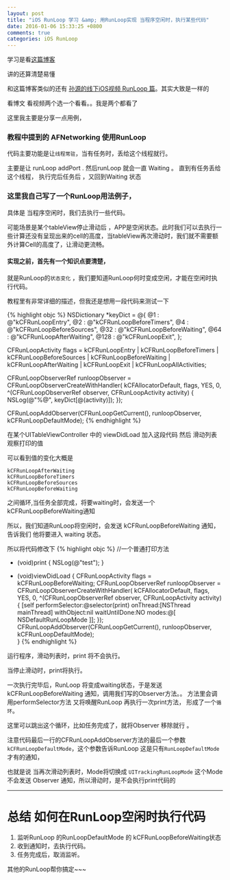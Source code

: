 ```yaml
---
layout: post
title: "iOS RunLoop 学习 &amp; 用RunLoop实现 当程序空闲时，执行某些代码"
date: 2016-01-06 15:33:25 +0800
comments: true
categories: iOS RunLoop
---
```


学习是看<a target='_blank' href='http://blog.ibireme.com/2015/05/18/runloop/ '>这篇博客</a>

讲的还算清楚易懂

和这篇博客类似的还有 <a target='_blank' href='http://v.youku.com/v_show/id_XODgxODkzODI0.html'>孙源的线下iOS视频 RunLoop 篇</a>。其实大致是一样的

看博文 看视频两个选一个看看。。我是两个都看了

这里我主要是分享一点用例，
<!--more-->
### 教程中提到的 AFNetworking 使用RunLoop

代码主要功能是让`线程常驻`，当有任务时，丢给这个线程就行。

主要是让 runLoop addPort .
然后runLoop 就会一直 Waiting 。
直到有任务丢给这个线程，
执行完后任务后  ，又回到Waiting 状态
<br/>

### 这里我自己写了一个RunLoop用法例子，

具体是 当程序空闲时，我们去执行一些代码。 

可能场景是某个tableView停止滑动后 ，APP是空闲状态。此时我们可以去执行一些计算还没有呈现出来的cell的高度，当tableView再次滑动时，我们就不需要额外计算Cell的高度了，让滑动更流畅。

#### 实现之前，首先有一个知识点要清楚，
就是RunLoop的`状态变化` ，我们要知道RunLoop何时变成空闲，才能在空闲时执行代码。

教程里有非常详细的描述，但我还是想用一段代码来测试一下

{% highlight objc %}
NSDictionary *keyDict = @{
    @1 : @"kCFRunLoopEntry",
    @2 : @"kCFRunLoopBeforeTimers",
    @4 : @"kCFRunLoopBeforeSources",
    @32 : @"kCFRunLoopBeforeWaiting",
    @64 : @"kCFRunLoopAfterWaiting",
    @128 : @"kCFRunLoopExit",
};

CFRunLoopActivity flags =
    kCFRunLoopEntry |
    kCFRunLoopBeforeTimers |
    kCFRunLoopBeforeSources |
    kCFRunLoopBeforeWaiting |
    kCFRunLoopAfterWaiting |
    kCFRunLoopExit |
    kCFRunLoopAllActivities;
    
CFRunLoopObserverRef runloopObserver = CFRunLoopObserverCreateWithHandler(
    kCFAllocatorDefault, flags, YES, 0,
    ^(CFRunLoopObserverRef observer, CFRunLoopActivity activity) {
        NSLog(@"%@", keyDict[@(activity)]);
    });

CFRunLoopAddObserver(CFRunLoopGetCurrent(), runloopObserver, kCFRunLoopDefaultMode);
{% endhighlight %}

在某个UITableViewController 中的 viewDidLoad 加入这段代码
然后 滑动列表 观察打印的值

可以看到值的变化大概是

```
kCFRunLoopAfterWaiting
kCFRunLoopBeforeTimers
kCFRunLoopBeforeSources
kCFRunLoopBeforeWaiting

```

之间循环,当任务全部完成，将要waiting时，会发送一个kCFRunLoopBeforeWaiting通知

所以，我们知道RunLoop将空闲时，会发送 kCFRunLoopBeforeWaiting 通知，
告诉我们 他将要进入 waiting 状态。

所以将代码修改下 
{% highlight objc %}
//一个普通打印方法
- (void)print {
    NSLog(@"test");
}

- (void)viewDidLoad {
    CFRunLoopActivity flags = kCFRunLoopBeforeWaiting;
    CFRunLoopObserverRef runloopObserver = CFRunLoopObserverCreateWithHandler(
        kCFAllocatorDefault, flags, YES, 0,
        ^(CFRunLoopObserverRef observer, CFRunLoopActivity activity) {
            [self performSelector:@selector(print)
                         onThread:[NSThread mainThread]
                       withObject:nil
                    waitUntilDone:NO
                            modes:@[ NSDefaultRunLoopMode ]];
        });
    CFRunLoopAddObserver(CFRunLoopGetCurrent(), runloopObserver, kCFRunLoopDefaultMode);	 
}
{% endhighlight %}

运行程序，滑动列表时，print 将不会执行。

当停止滑动时，print将执行。

一次执行完毕后，RunLoop 将变成waiting状态，于是发送 kCFRunLoopBeforeWaiting 通知，调用我们写的Observer方法。。
方法里会调用performSelector方法  又将唤醒RunLoop 再执行一次print方法，
形成了一个`循环`。

这里可以跳出这个循环，比如任务完成了，就将Observer 移除就行 。

注意代码最后一行的CFRunLoopAddObserver方法的最后一个参数 `kCFRunLoopDefaultMode`，这个参数告诉RunLoop 这是只有`RunLoopDefaultMode` 才有的通知，

也就是说 当再次滑动列表时，Mode将切换成 `UITrackingRunLoopMode` 这个Mode不会发送 Observer 通知，所以滑动时，是不会执行print代码的

----

# 总结 如何在RunLoop空闲时执行代码
1. 监听RunLoop 的RunLoopDefaultMode  的 kCFRunLoopBeforeWaiting状态
2. 收到通知时，去执行代码。
3. 任务完成后，取消监听。

其他的RunLoop帮你搞定~~~